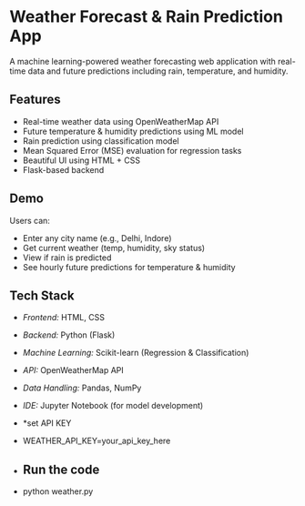 # Weather Forecast & Rain Prediction App

A machine learning-powered weather forecasting web application with real-time data and future predictions including rain, temperature, and humidity.

## Features

- Real-time weather data using OpenWeatherMap API
- Future temperature & humidity predictions using ML model
- Rain prediction using classification model
- Mean Squared Error (MSE) evaluation for regression tasks
- Beautiful UI using HTML + CSS
- Flask-based backend

## Demo

Users can:
- Enter any city name (e.g., Delhi, Indore)
- Get current weather (temp, humidity, sky status)
- View if rain is predicted
- See hourly future predictions for temperature & humidity

## Tech Stack

- *Frontend:* HTML, CSS
- *Backend:* Python (Flask)
- *Machine Learning:* Scikit-learn (Regression & Classification)
- *API:* OpenWeatherMap API
- *Data Handling:* Pandas, NumPy
- *IDE:* Jupyter Notebook (for model development)

- *set API KEY
- WEATHER_API_KEY=your_api_key_here

- ## Run the code
- python weather.py

  



